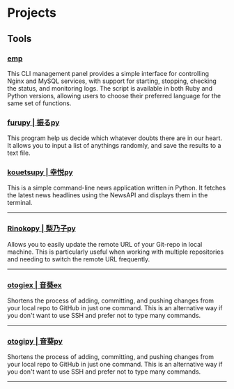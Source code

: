 # Projects

## Tools

### [emp](https://github.com/88saiba/emp)

This CLI management panel provides a simple interface for controlling Nginx and MySQL services, with support for starting, stopping, checking the status, and monitoring logs. The script is available in both Ruby and Python versions, allowing users to choose their preferred language for the same set of functions.

### [furupy | 振るpy](https://github.com/88saiba/furupy)

This program help us decide which whatever doubts there are in our heart. It allows you to input a list of anythings randomly, and save the results to a text file.

### [kouetsupy | 幸悦py](https://github.com/88saiba/kouetsupy)

This is a simple command-line news application written in Python. It fetches the latest news headlines using the NewsAPI and displays them in the terminal.
<hr>

### [Rinokopy | 梨乃子py](https://github.com/88saiba/rinokopy)

Allows you to easily update the remote URL of your Git-repo in local machine. This is particularly
useful when working with multiple repositories and needing to switch the remote URL frequently.
<hr>

### [otogiex | 音葵ex](https://github.com/88saiba/otogiex)

Shortens the process of adding, committing, and pushing changes from your local repo to GitHub
in just one command. This is an alternative way if you don't want to use SSH and prefer not to type many commands.
<hr>

### [otogipy | 音葵py](https://github.com/88saiba/otogipy)

Shortens the process of adding, committing, and pushing changes from your local repo to GitHub
in just one command. This is an alternative way if you don't want to use SSH and prefer not to type many commands.
<hr>
